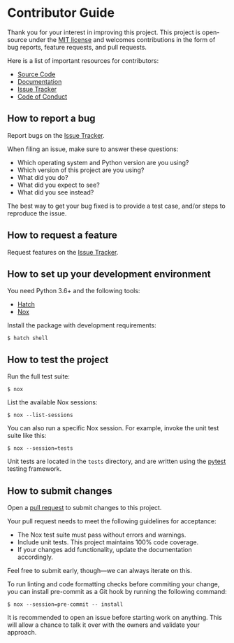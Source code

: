 # Contributor Guide

Thank you for your interest in improving this project.
This project is open-source under the [MIT license](https://opensource.org/licenses/MIT) and
welcomes contributions in the form of bug reports, feature requests, and pull requests.

Here is a list of important resources for contributors:

- [Source Code](https://github.com/pauleveritt/hopscotch)
- [Documentation](https://hopscotch.readthedocs.io/)
- [Issue Tracker](https://github.com/pauleveritt/hopscotch/issues)
- [Code of Conduct](codeofconduct)

## How to report a bug

Report bugs on the [Issue Tracker](https://github.com/pauleveritt/hopscotch/issues).

When filing an issue, make sure to answer these questions:

- Which operating system and Python version are you using?
- Which version of this project are you using?
- What did you do?
- What did you expect to see?
- What did you see instead?

The best way to get your bug fixed is to provide a test case,
and/or steps to reproduce the issue.

## How to request a feature

Request features on the [Issue Tracker](https://github.com/pauleveritt/hopscotch/issues).

## How to set up your development environment

You need Python 3.6+ and the following tools:

- [Hatch](https://hatch.pypa.io/)
- [Nox](https://nox.thea.codes/)

Install the package with development requirements:

```shell
$ hatch shell
```

## How to test the project

Run the full test suite:

```shell
$ nox
```

List the available Nox sessions:

```shell
$ nox --list-sessions
```

You can also run a specific Nox session.
For example, invoke the unit test suite like this:

```shell
$ nox --session=tests
```

Unit tests are located in the `tests` directory,
and are written using the [pytest](https://pytest.readthedocs.io/) testing framework.

## How to submit changes

Open a [pull request](https://github.com/pauleveritt/hopscotch/pulls) to submit changes to this project.

Your pull request needs to meet the following guidelines for acceptance:

- The Nox test suite must pass without errors and warnings.
- Include unit tests. This project maintains 100% code coverage.
- If your changes add functionality, update the documentation accordingly.

Feel free to submit early, though—we can always iterate on this.

To run linting and code formatting checks before commiting your change, you can install pre-commit as a Git hook by running the following command:

```shell
$ nox --session=pre-commit -- install
```

It is recommended to open an issue before starting work on anything.
This will allow a chance to talk it over with the owners and validate your approach.
